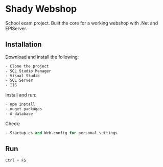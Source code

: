 # Shady Webshop

School exam project. Built the core for a working webshop with .Net and EPIServer.

## Installation

Download and install the following:

```bash
- Clone the project
- SQL Studio Manager
- Visual Studio
- SQL Server
- IIS
```

Install and run:

```python
- npm install
- nuget packages
- A database
```

Check:

```python
- Startup.cs and Web.config for personal settings
```

## Run

```python
Ctrl + F5
```
